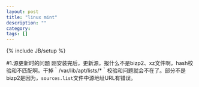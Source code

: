 ```yaml
---
layout: post
title: "linux mint"
description: ""
category: 
tags: []
---
```

{% include JB/setup %}

#1.源更新时的问题
刚安装完后，更新源，报什么不是bizp2、xz文件啊，hash校验和不匹配啊。干掉｀/var/lib/apt/lists/*｀校验和问题就会不在了。部分不是bizp2是因为，`sources.list`文件中源地址URL有错误。
